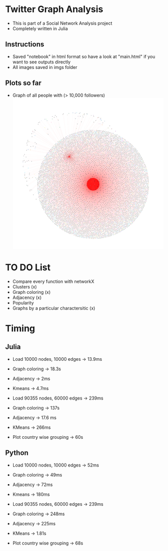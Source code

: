 # Twitter Graph Analysis

- This is part of a Social Network Analysis project 
- Completely written in Julia

## Instructions

- Saved "notebook" in html format so have a look at "main.html" if you want to see outputs directly
- All images saved in imgs folder

## Plots so far

- Graph of all people with (> 10,000 followers)
![](images/celebri2.jpg)

# TO DO List

- Compare every function with networkX
- Clusters (x)
- Graph coloring (x)
- Adjacency (x)
- Popularity
- Graphs by a particular charactersitic (x)

# Timing

## Julia

- Load 10000 nodes, 10000 edges -> 13.9ms
- Graph coloring -> 18.3s
- Adjacency -> 2ms
- Kmeans -> 4.7ms

- Load 90355 nodes, 60000 edges -> 239ms
- Graph coloring -> 137s
- Adjacency -> 17.6 ms
- KMeans -> 266ms
- Plot country wise grouping -> 60s


## Python
- Load 10000 nodes, 10000 edges -> 52ms
- Graph coloring -> 49ms
- Adjacency -> 72ms
- Kmeans -> 180ms

- Load 90355 nodes, 60000 edges -> 239ms
- Graph coloring -> 248ms
- Adjacency -> 225ms
- KMeans -> 1.81s
- Plot country wise grouping -> 68s




